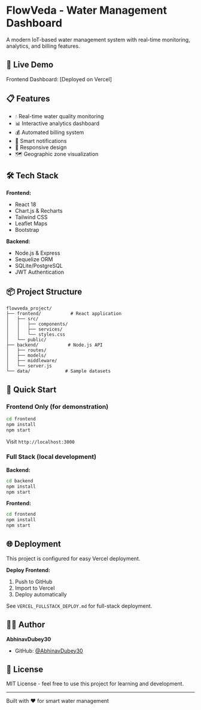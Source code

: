 # FlowVeda - Water Management Dashboard

A modern IoT-based water management system with real-time monitoring, analytics, and billing features.

## 🚀 Live Demo

Frontend Dashboard: [Deployed on Vercel]

## 📋 Features

- 💧 Real-time water quality monitoring
- 📊 Interactive analytics dashboard
- 💰 Automated billing system
- 🔔 Smart notifications
- 📱 Responsive design
- 🗺️ Geographic zone visualization

## 🛠️ Tech Stack

**Frontend:**
- React 18
- Chart.js & Recharts
- Tailwind CSS
- Leaflet Maps
- Bootstrap

**Backend:**
- Node.js & Express
- Sequelize ORM
- SQLite/PostgreSQL
- JWT Authentication

## 📦 Project Structure

```
flowveda_project/
├── frontend/           # React application
│   ├── src/
│   │   ├── components/
│   │   ├── services/
│   │   └── styles.css
│   └── public/
├── backend/           # Node.js API
│   ├── routes/
│   ├── models/
│   ├── middleware/
│   └── server.js
└── data/             # Sample datasets
```

## 🚀 Quick Start

### Frontend Only (for demonstration)

```bash
cd frontend
npm install
npm start
```

Visit `http://localhost:3000`

### Full Stack (local development)

**Backend:**
```bash
cd backend
npm install
npm start
```

**Frontend:**
```bash
cd frontend
npm install
npm start
```

## 🌐 Deployment

This project is configured for easy Vercel deployment.

**Deploy Frontend:**
1. Push to GitHub
2. Import to Vercel
3. Deploy automatically

See `VERCEL_FULLSTACK_DEPLOY.md` for full-stack deployment.

## 👨‍💻 Author

**AbhinavDubey30**
- GitHub: [@AbhinavDubey30](https://github.com/AbhinavDubey30)

## 📄 License

MIT License - feel free to use this project for learning and development.

---

Built with ❤️ for smart water management


